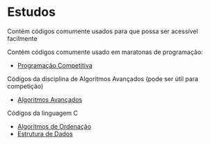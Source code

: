 # Estudos

Contém códigos comumente usados para que possa ser acessível facilmente

Contém códigos comumente usado em maratonas de programação:
- [Programação Competitiva](Programação%20Competitiva/README.md)

Códigos da disciplina de Algoritmos Avançados (pode ser útil para competição)
- [Algoritmos Avançados](Algoritmos%20Avançados/README.md)

Códigos da linguagem C
- [Algoritmos de Ordenação](Algoritmos%20de%20Ordenação/README.md)
- [Estrutura de Dados](Estrutura%20de%20Dados/README.md)

